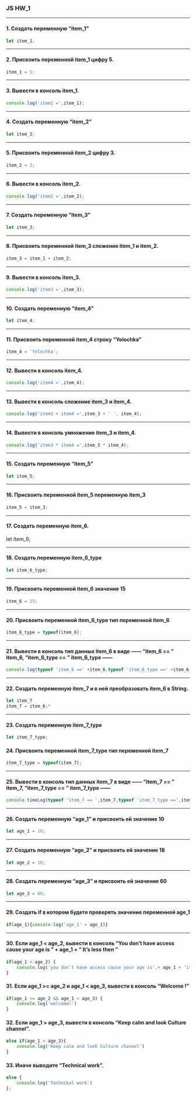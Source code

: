 ### JS HW_1

___

####  1. Создать переменную “item_1”
```js
let item_1;
```
___

#### 2. Присвоить переменной item_1 цифру 5.
```js
item_1 = 5;
``` 
___

#### 3. Вывести в консоль item_1.
```js
console.log('item1 =',item_1);
```
___

#### 4. Создать переменную “item_2”
```js
let item_2;
```
___

#### 5. Присвоить переменной item_2 цифру 3.
```js
item_2 = 3;
```
___

#### 6. Вывести в консоль item_2.
```js
console.log('item2 =',item_2);
```
___

#### 7. Создать переменную “item_3”
```js
let item_3;
```
___

#### 8. Присвоить переменной item_3 сложение item_1 и item_2.
```js
item_3 = item_1 + item_2;
```
___

#### 9. Вывести в консоль item_3.
```js
console.log('item3 =',item_3);
```
___

#### 10. Создать переменную “item_4”
```js
let item_4;
```
___

#### 11. Присвоить переменной item_4 строку “Yolochka”
```js
item_4 = 'Yolochka';
```
___

#### 12. Вывести в консоль item_4.
```js
console.log('item4 =',item_4);
```
___

#### 13. Вывести в консоль сложение item_3 и item_4.
```js
console.log('item3 + item4 =',item_3 + ' ', item_4);
````
___

#### 14. Вывести в консоль умножение item_3 и item_4.
```js
console.log('item3 * item4 =',item_3 * item_4);
```
___

#### 15. Создать переменную “item_5”
```js
let item_5;
```
___

#### 16. Присвоить переменной item_5 переменную item_3
```js
item_5 = item_3;
```
___

#### 17. Создать переменную item_6.
let item_6;
___

#### 18. Создать переменную item_6_type
```js
let item_6_type;
```
___

#### 19. Присвоить переменной item_6 значение 15
```js
item_6 = 15;
```
___

#### 20. Присвоить переменной item_6_type тип переменной item_6
```js
item_6_type = typeof(item_6);
```
___

#### 21. Вывести в консоль тип данных item_6 в виде ——  “item_6 == ”  item_6,  “item_6_type == ”  item_6_type —— 
```js
console.log(typeof 'item_6 ==' +item_6,typeof 'item_6_type ==' +item_6_type); 
```
___

#### 22. Создать переменную item_7 и в ней преобразовать item_6 в String.
```js
let item_7
item_7 = item_6;*
```
___

#### 23. Создать переменную item_7_type
```js
let item_7_type;
```


#### 24. Присвоить переменной item_7_type тип переменной item_7
```js
item_7_type = typeof(item_7);
```
___

#### 25. Вывести в консоль тип данных item_7 в виде ——  “item_7 == ”  item_7,  “item_7_type == ”  item_7_type ——  
```js
console.timeLog(typeof 'item_7 == ',item_7,typeof 'item_7_type ==',item_7_type);
```
___

#### 26. Создать переменную “age_1” и присвоить ей значение 10
```js
let age_1 = 10;
```
___

#### 27. Создать переменную “age_2” и присвоить ей значение 18
```js
let age_2 = 18;
```
___

#### 28. Создать переменную “age_3” и присвоить ей значение 60
```js
let age_3 = 60;
```
___

#### 29. Создать if в котором будете проверять значение переменной age_1
```js
if(age_1){console.log('age_1' + age_1)}
```
___

#### 30. Если age_1 < age_2, вывести в консоль “You don’t have access cause your age is ” + age_1 + “ It’s less then ”
```js
if(age_1 < age_2) {
    console.log('you don`t have access cause your age is',+ age_1 + 'it`s less then')
}
```

#### 31. Если age_1 >=  age_2 и age_1 <  age_3, вывести в консоль “Welcome  !”
```js
if(age_1 >= age_2 && age_1 < age_3) {
    console.log('welcome!')
}
```

#### 32. Если age_1  > age_3, вывести в консоль “Keep calm and look Culture channel”.
```js
else if(age_1 > age_3){
    console.log('Keep calm and look Culture channel')
}
```

#### 33. Иначе выводите “Technical work”.
```js
else {
    console.log('Technikal work')
};
```

